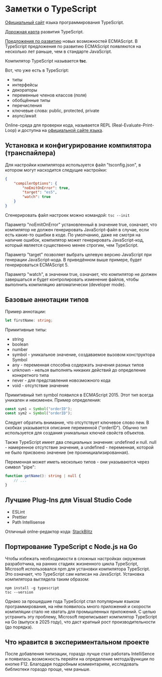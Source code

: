# Заметки о TypeScript

[Официальный сайт](https://www.typescriptlang.org/) языка программирования TypeScript.

[Дорожная карта](https://github.com/Microsoft/TypeScript/wiki/Roadmap) развития TypeScript.

[Предложения по развитию](https://github.com/tc39/proposals) новых возможностей ECMAScript. В TypeScript предложения по развитию ECMAScript появляются на несколько лет раньше, чем в стандарте JavaScript.

Компилятор TypeScript называется **tsc**.

Вот, что уже есть в TypeScript:

- типы
- интерфейсы
- декораторы
- переменные членов классов (поля)
- обобщённые типы
- перечисления
- ключевые слова: public, protected, private
- async/await

Online-среда для проверки кода, называется REPL (Real-Evaluate-Print-Loop) и доступна на [официальной сайте языка](https://www.typescriptlang.org/play/).

## Установка и конфигурирование компилятора (транспайлера)

Для настройки компилятора используется файл "tsconfig.json", в котором могут насходится следущие настройки:

```json
{
    "compilerOptions": {
        "noEmitOnError": true,
        "target": "es5",
        "watch": true
    }
}
```

Сгенерировать файл настроек можно командой: `tsc --init`

Параметр "noEmitOnError" установленный в значение true, означает, что компилятор не должен генерировать JavaScript-файл в случае, если есть какие-то ошибки в коде. По умолчанию, даже не смотря на наличие ошибок, компилятор может генерировать JavaScript-код, который является существенно менее строгим, чем TypeScript.

Параметр "target" позволяет выбрать целевую версию JavaScript при генерации JavaScript-кода. В приведённом выше примере, будет генерироваться ECMAScript 5.

Параметр "watch", в значении true, означает, что компилятор не должен завершаться и будет контролировать изменение файлов, чтобы выполнить компиляцию автоматически (developer mode).

## Базовые аннотации типов

Пример аннотации:

```ts
let firstName: string;
```

Примитивные типы:

- string
- boolean
- number
- symbol - уникальное значение, создаваемое вызовом конструктора Symbol
- any - переменная способна содержать значения разных типов
- unknown - нельзя выполнять никаких действий до определение конкретного типа
- never - для представления новозможного кода
- void - отсутствие значение

Примитивный тип symbol появился в ECMAScript 2015. Этот тип всегда уникален и неизменен. Пример определения:

```ts
const sym1 = Symbol("orderID");
const sym2 = Symbol("orderID");
```

Следует обратить внимание, что отсутствует ключевое слово new. В скобках указывается описание переменной ("orderID"). Обычно тип используется для создания уникальных ключей свойств объектов.

Также TypeScript имеет два специальных значения: undefined и null. null - намеренное отсутствие значения, а undefined - переменная, которой не было присвоено значение (не проинициализированная).

Переменная может иметь несколько типов - они указываются через символ "pipe":

```ts
function getName(): string | null {
    // ...
}
```

## Лучшие Plug-Ins для Visual Studio Code

- ESLint
- Prettier
- Path Intellisense

Отличный onlne-редактор кода: [StackBlitz](https://stackblitz.com/)

## Портирование TypeScript с Node.js на Go

Чтобы избежать необходимости в сложных настройках окружения разработчика, на ранних стадиях жизненного цикла TypeScript, Microsoft использовался npm для установки компилятора TypeScript. Это означает, что TypeScript сам написан на JavaScript. Установка компилятора выглядела таким образом:

```shell
npm install -g typescript
tsc --version
```

Однако за прошедшие года TypeScript стал популярным языком программирования, на нём появилось много приложений и скорости компиляции стало не хватать для промышленных приложений. С целью устранить эту проблему, Microsoft переписывает компилятор TypeScript на Go (выпуск в 2025 году), что даст кратный рост производительности (до порядка).

## Что нравится в экспериментальном проекте

После добавления типизации, гораздо лучше стал работать IntelliSence и появилась возможность перейти на определение метода/функции по кнопке F12. Благодаря подробным комментариям, исследовать библиотеки гораздо проще, чем раньше.